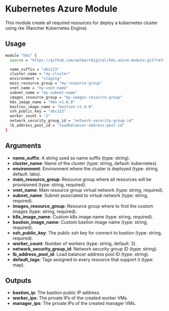 # Kubernetes Azure Module

This module create all required resources for deploy a kubernetes cluster using
rke (Rancher Kubernetes Engine).

## Usage

```bash
module "k8s" {
  source = "https://github.com/walmartdigital/k8s-azure-module.git?ref=0.0.1"

  name_suffix = "abc123"
  cluster_name = "my-cluster"
  environment = "staging"
  main_resource_group = "my-resource-group"
  vnet_name = "my-vnet-name"
  subnet_name = "my-subnet-name"
  images_resource_group = "my-images-resource-group"
  k8s_image_name = "k8s-v1.0.0"
  bastion_image_name = "bastion-v1.0.0"
  ssh_public_key = "abc123"
  worker_count = "2"
  network_security_group_id = "network-security-group-id"
  lb_address_pool_id = "loadbalancer-address-pool-id"
}
```

## Arguments

* **name_suffix**: A string used as name suffix (type: string).
* **cluster_name**: Name of the cluster (type: string, default: kubernetes).
* **environment**: Environment where the cluster is deployed (type: string, default: labs).
* **main_resource_group**: Resource group where all resources will be provisioned (type: string, required).
* **vnet_name**: Main resource group virtual network (type: string, required).
* **subnet_name**: Subnet associated to virtual network (type: string, required).
* **images_resource_group**: Resource group where to find the custom images (type: string, required).
* **k8s_image_name**: Custom k8s image name (type: string, required).
* **bastion_image_name**: Custom bastion image name (type: string, required).
* **ssh_public_key**: The public ssh key for connect to bastion (type: string, required).
* **worker_count**: Number of workers (type: string, default: 3).
* **network_security_group_id**: Network security group ID (type: string).
* **lb_address_pool_id**: Load balancer address pool ID (type: string).
* **default_tags**: Tags assigned to every resource that support it (type: map).

## Outputs

* **bastion_ip**: The bastion public IP address.
* **worker_ips**: The private IPs of the created worker VMs.
* **manager_ips**: The private IPs of the created manager VMs.
